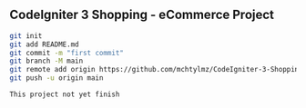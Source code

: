 ## CodeIgniter 3 Shopping - eCommerce Project

```sh
git init
git add README.md
git commit -m "first commit"
git branch -M main
git remote add origin https://github.com/mchtylmz/CodeIgniter-3-Shopping-Project.git
git push -u origin main
```

```sh
This project not yet finish
```
